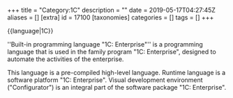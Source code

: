 +++
title = "Category:1C"
description = ""
date = 2019-05-17T04:27:45Z
aliases = []
[extra]
id = 17100
[taxonomies]
categories = []
tags = []
+++

{{language|1C}}

''Built-in programming language "1C: Enterprise"'' is a programming language that is used in the family program "1C: Enterprise", designed to automate the activities of the enterprise.

This language is a pre-compiled high-level language. Runtime language is a software platform "1C: Enterprise". Visual development environment ("Configurator") is an integral part of the software package "1C: Enterprise".
